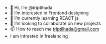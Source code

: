 - 👋 Hi, I’m @triptihada
- 👀 I’m interested in Frontend designing
- 🌱 I’m currently learning REACT js
- 💞️ I’m looking to collaborate on new projects
- 📫 How to reach me triptiihada@gmail.com
- I am intrested in freelancing



